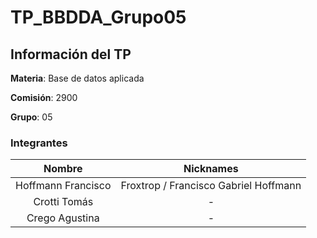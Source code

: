 # TP_BBDDA_Grupo05

## Información del TP
**Materia**: Base de datos aplicada

**Comisión**: 2900

**Grupo**: 05
### Integrantes

| Nombre             | Nicknames                                |
|:------------------:|:----------------------------------------:|
| Hoffmann Francisco | Froxtrop / Francisco Gabriel Hoffmann    |
| Crotti Tomás       | -                                        |
| Crego Agustina     | -                                        |

